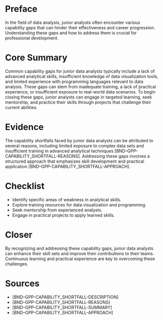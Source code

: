 # Preface
In the field of data analysis, junior analysts often encounter various capability gaps that can hinder their effectiveness and career progression. Understanding these gaps and how to address them is crucial for professional development.

# Core Summary
Common capability gaps for junior data analysts typically include a lack of advanced analytical skills, insufficient knowledge of data visualization tools, and limited experience with programming languages relevant to data analysis. These gaps can stem from inadequate training, a lack of practical experience, or insufficient exposure to real-world data scenarios. To begin closing these gaps, junior analysts can engage in targeted learning, seek mentorship, and practice their skills through projects that challenge their current abilities.

# Evidence
The capability shortfalls faced by junior data analysts can be attributed to several reasons, including limited exposure to complex data sets and insufficient training in advanced analytical techniques [BND–GPP-CAPABILITY_SHORTFALL-REASONS]. Addressing these gaps involves a structured approach that emphasizes skill development and practical application [BND–GPP-CAPABILITY_SHORTFALL-APPROACH]. 

# Checklist
- Identify specific areas of weakness in analytical skills.
- Explore training resources for data visualization and programming.
- Seek mentorship from experienced analysts.
- Engage in practical projects to apply learned skills.

# Closer
By recognizing and addressing these capability gaps, junior data analysts can enhance their skill sets and improve their contributions to their teams. Continuous learning and practical experience are key to overcoming these challenges.

# Sources
- [BND–GPP-CAPABILITY_SHORTFALL-DESCRIPTION]
- [BND–GPP-CAPABILITY_SHORTFALL-REASONS]
- [BND–GPP-CAPABILITY_SHORTFALL-SUMMARY]
- [BND–GPP-CAPABILITY_SHORTFALL-APPROACH]